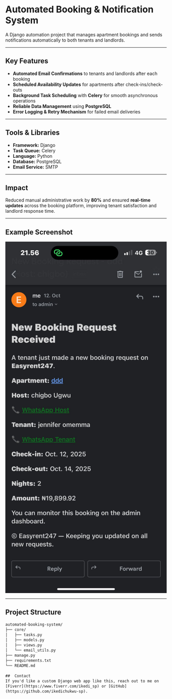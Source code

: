 #  Automated Booking & Notification System

A Django automation project that manages apartment bookings and sends notifications automatically to both tenants and landlords.

---

##  Key Features
-  **Automated Email Confirmations** to tenants and landlords after each booking  
- **Scheduled Availability Updates** for apartments after check-ins/check-outs  
- **Background Task Scheduling** with **Celery** for smooth asynchronous operations  
-  **Reliable Data Management** using **PostgreSQL**  
-  **Error Logging & Retry Mechanism** for failed email deliveries  

---

## Tools & Libraries
- **Framework:** Django  
- **Task Queue:** Celery  
- **Language:** Python  
- **Database:** PostgreSQL  
- **Email Service:** SMTP  

---

##  Impact
Reduced manual administrative work by **80%** and ensured **real-time updates** across the booking platform, improving tenant satisfaction and landlord response time.

---

##  Example Screenshot

<p align="center">
  <img src="email.jpeg" alt="Automated Email Notification" width="600"/>
</p>

---

##  Project Structure
```plaintext
automated-booking-system/
├── core/
│   ├── tasks.py
│   ├── models.py
│   ├── views.py
│   └── email_utils.py
├── manage.py
├── requirements.txt
└── README.md

##  Contact
If you'd like a custom Django web app like this, reach out to me on [Fiverr](https://www.fiverr.com/ikedi_sp) or [GitHub](https://github.com/ikedichukwu-sp).
